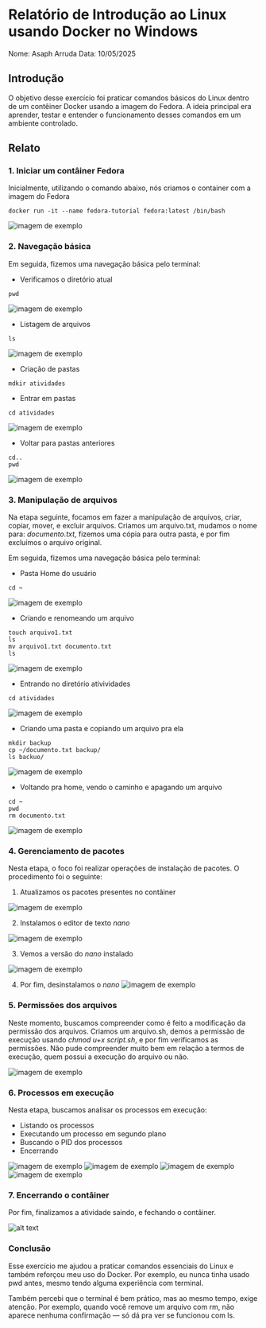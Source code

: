 
# Relatório de Introdução ao Linux usando Docker no Windows
Nome: Asaph Arruda
Data: 10/05/2025

## Introdução
O objetivo desse exercício foi praticar comandos básicos do Linux dentro de um contêiner Docker usando a imagem do Fedora. A ideia principal era aprender, testar e entender o funcionamento desses comandos em um ambiente controlado.

## Relato

### 1. Iniciar um contâiner Fedora
Inicialmente, utilizando o comando abaixo, nós criamos o container com a imagem do Fedora

```
docker run -it --name fedora-tutorial fedora:latest /bin/bash
```
![imagem de exemplo](imgs/01-img.png)

### 2. Navegação básica
Em seguida, fizemos uma navegação básica pelo terminal:
- Verificamos o diretório atual
```
pwd
```
![imagem de exemplo](imgs/02-img.png)

- Listagem de arquivos
```
ls
```
![imagem de exemplo](imgs/03-img.png)

- Criação de pastas
```
mdkir atividades
```
- Entrar em pastas 
```
cd atividades
```
![imagem de exemplo](imgs/04-img.png)

- Voltar para pastas anteriores
```
cd..
pwd
```
![imagem de exemplo](imgs/05-img.png)


### 3. Manipulação de arquivos
Na etapa seguinte, focamos em fazer a manipulação de arquivos, criar, copiar, mover, e excluir arquivos. Criamos um arquivo.txt, mudamos o nome para: *documento.txt*, fizemos uma cópia para outra pasta, e por fim excluímos o arquivo original.

Em seguida, fizemos uma navegação básica pelo terminal:
- Pasta Home do usuário
```
cd ~
```
![imagem de exemplo](imgs/06-img.png)

- Criando e renomeando um arquivo
```
touch arquivo1.txt
ls
mv arquivo1.txt documento.txt
ls
```
![imagem de exemplo](imgs/07-img.png)
- Entrando no diretório ativividades
```
cd atividades
```
![imagem de exemplo](imgs/08-img.png)
- Criando uma pasta e copiando um arquivo pra ela
```
mkdir backup
cp ~/documento.txt backup/
ls backuo/
```

![imagem de exemplo](imgs/09-img.png)

- Voltando pra home, vendo o caminho e apagando um arquivo

```
cd ~
pwd
rm documento.txt
```
![imagem de exemplo](imgs/10-img.png)



### 4. Gerenciamento de pacotes
Nesta etapa, o foco foi realizar operações de instalação de pacotes. O procedimento foi o seguinte:

1. Atualizamos os pacotes presentes no contâiner

![imagem de exemplo](imgs/11-img.png)

2. Instalamos o editor de texto *nano*

![imagem de exemplo](imgs/12-img.png)

3. Vemos a versão do *nano* instalado

![imagem de exemplo](imgs/13-img.png)

4. Por fim, desinstalamos o *nano* 
![imagem de exemplo](imgs/14-img.png)

### 5. Permissões dos arquivos
Neste momento, buscamos compreender como é feito a modificação da permissão dos arquivos. Criamos um arquivo.sh, demos a permissão de execução usando *chmod u+x script.sh*, e por fim verificamos as permissões. Não pude compreender muito bem em relação a termos de execução, quem possui a execução do arquivo ou não.

![imagem de exemplo](imgs/15-img.png)


### 6. Processos em execução
Nesta etapa, buscamos analisar os processos em execução: 
- Listando os processos
- Executando um processo em segundo plano
- Buscando o PID dos processos
- Encerrando

![imagem de exemplo](imgs/16-img.png)
![imagem de exemplo](imgs/17-img.png)
![imagem de exemplo](imgs/18-img.png)
![imagem de exemplo](imgs/19-img.png)

### 7. Encerrando o contâiner
Por fim, finalizamos a atividade saindo, e fechando o contâiner.

![alt text](image.png)

### Conclusão
Esse exercício me ajudou a praticar comandos essenciais do Linux e também reforçou meu uso do Docker. Por exemplo, eu nunca tinha usado pwd antes, mesmo tendo alguma experiência com terminal.

Também percebi que o terminal é bem prático, mas ao mesmo tempo, exige atenção. Por exemplo, quando você remove um arquivo com rm, não aparece nenhuma confirmação — só dá pra ver se funcionou com ls.
